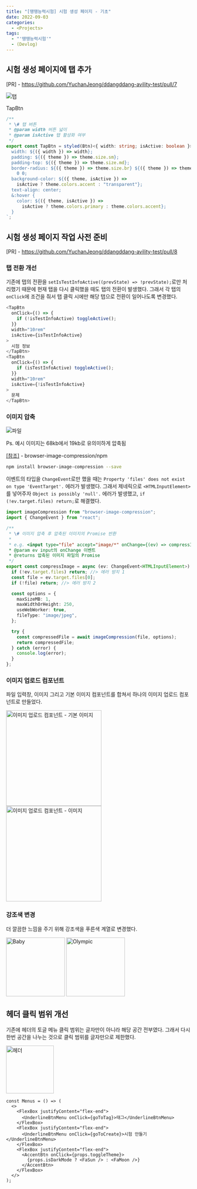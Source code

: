 ```yaml
---
title: "[땡땡능력시험] 시험 생성 페이지 - 기초"
date: 2022-09-03
categories:
  - <Projects>
tags:
  - "'땡땡능력시험'"
  - (Devlog)
---
```


## 시험 생성 페이지에 탭 추가

[PR] - https://github.com/YuchanJeong/ddangddang-avility-test/pull/7

![탭](https://user-images.githubusercontent.com/84524514/187982102-fdab48c5-6de4-47be-8689-593c03f56120.gif)

TapBtn

```ts
/**
 * \# 탭 버튼
 * @param width 버튼 넓이
 * @param isActive 탭 활성화 여부
 */
export const TapBtn = styled(Btn)<{ width: string; isActive: boolean }>`
  width: ${({ width }) => width};
  padding: ${({ theme }) => theme.size.sm};
  padding-top: ${({ theme }) => theme.size.md};
  border-radius: ${({ theme }) => theme.size.br} ${({ theme }) => theme.size.br}
    0 0;
  background-color: ${({ theme, isActive }) =>
    isActive ? theme.colors.accent : "transparent"};
  text-align: center;
  &:hover {
    color: ${({ theme, isActive }) =>
      isActive ? theme.colors.primary : theme.colors.accent};
  }
`;
```

## 시험 생성 페이지 작업 사전 준비

[PR] - https://github.com/YuchanJeong/ddangddang-avility-test/pull/8

### 탭 전환 개선

기존에 탭의 전환을 `setIsTestInfoActive((prevState) => !prevState);`로만 처리했기 때문에 현재 탭을 다시 클릭했을 때도 탭의 전환이 발생했다. 그래서 각 탭의 `onClick`에 조건을 줘서 탭 클릭 시에만 해당 탭으로 전환이 일어나도록 변경했다.

```ts
<TapBtn
  onClick={() => {
    if (!isTestInfoActive) toggleActive();
  }}
  width="10rem"
  isActive={isTestInfoActive}
>
  시험 정보
</TapBtn>
<TapBtn
  onClick={() => {
    if (isTestInfoActive) toggleActive();
  }}
  width="10rem"
  isActive={!isTestInfoActive}
>
  문제
</TapBtn>
```

### 이미지 압축

![파일](https://user-images.githubusercontent.com/84524514/188260900-aaf2d339-8c77-4bcc-89f5-3a7c45bdef80.gif)

Ps. 예시 이미지는 68kb에서 19kb로 유의미하게 압축됨

[[참조]](https://www.npmjs.com/package/browser-image-compression) - browser-image-compression/npm

```bash
npm install browser-image-compression --save
```

이벤트의 타입을 `ChangeEvent`로만 했을 때는 `Property 'files' does not exist on type 'EventTarget'.` 에러가 발생했다. 그래서 제네릭으로 `<HTMLInputElement>`를 넣어주자 `Object is possibly 'null'.` 에러가 발생했고, `if (!ev.target.files) return;`로 해결했다.

```ts
import imageCompression from "browser-image-compression";
import { ChangeEvent } from "react";

/**
 * \# 이미지 압축 후 압축된 이미지의 Promise 반환
 *
 * e.g. <input type="file" accept="image/*" onChange={(ev) => compressImage(ev).then((img) => ...)}/>
 * @param ev input의 onChange 이벤트
 * @returns 압축된 이미지 파일의 Promise
 */
export const compressImage = async (ev: ChangeEvent<HTMLInputElement>) => {
  if (!ev.target.files) return; //> 에러 방지 1
  const file = ev.target.files[0];
  if (!file) return; //> 에러 방지 2

  const options = {
    maxSizeMB: 1,
    maxWidthOrHeight: 250,
    useWebWorker: true,
    fileType: "image/jpeg",
  };

  try {
    const compressedFile = await imageCompression(file, options);
    return compressedFile;
  } catch (error) {
    console.log(error);
  }
};
```

### 이미지 업로드 컴포넌트

파일 입력창, 이미지 그리고 기본 이미지 컴포넌트를 합쳐서 하나의 이미지 업로드 컴포넌트로 만들었다.

<img width="260" alt="이미지 업로드 컴포넌트 - 기본 이미지" src="https://user-images.githubusercontent.com/84524514/188401955-629b9862-9fc0-4f13-bdff-8f6e9d7981e7.png">

<img width="260" alt="이미지 업로드 컴포넌트 - 이미지" src="https://user-images.githubusercontent.com/84524514/188402456-e9fc58dc-24c7-4767-b737-1cb46002bf10.png">

### 강조색 변경

더 깔끔한 느낌을 주기 위해 강조색을 푸른색 계열로 변경했다.

<img width="160" alt="Baby" src="https://user-images.githubusercontent.com/84524514/188403232-c24501d5-c111-4b95-8046-7742cd23b21a.png">

<img width="160" alt="Olympic" src="https://user-images.githubusercontent.com/84524514/188403213-36ca187c-e798-4c57-8e3d-e6bd24579f22.png">

## 헤더 클릭 범위 개선

기존에 헤더의 토글 메뉴 클릭 범위는 글자만이 아니라 해당 공간 전부였다. 그래서 다시 한번 공간을 나누는 것으로 클릭 범위를 글자만으로 제한했다.

<img width="130" alt="헤더" src="https://user-images.githubusercontent.com/84524514/188429891-579a6e81-9608-42d2-8093-dad1c6fad4ee.png">

```tsx
const Menus = () => (
  <>
    <FlexBox justifyContent="flex-end">
      <UnderlineBtnMenu onClick={goToTag}>태그</UnderlineBtnMenu>
    </FlexBox>
    <FlexBox justifyContent="flex-end">
      <UnderlineBtnMenu onClick={goToCreate}>시험 만들기</UnderlineBtnMenu>
    </FlexBox>
    <FlexBox justifyContent="flex-end">
      <AccentBtn onClick={props.toggleTheme}>
        {props.isDarkMode ? <FaSun /> : <FaMoon />}
      </AccentBtn>
    </FlexBox>
  </>
);
```
